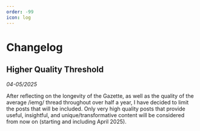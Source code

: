 ```yaml
---
order: -99
icon: log
---
```


# Changelog

## Higher Quality Threshold 
*04-05/2025*

After reflecting on the longevity of the Gazette, as well as the quality of the average /iemg/ thread throughout over half a year, I have decided to limit the posts that will be included. 
Only very high quality posts that provide useful, insightful, and unique/transformative content will be considered from now on (starting and including April 2025).
